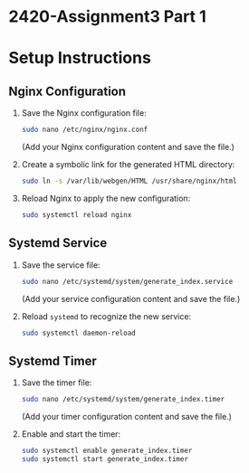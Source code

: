 # 2420-Assignment3 Part 1
# Setup Instructions

## Nginx Configuration

1. Save the Nginx configuration file:

    ```bash
    sudo nano /etc/nginx/nginx.conf
    ```
    (Add your Nginx configuration content and save the file.)

2. Create a symbolic link for the generated HTML directory:

    ```bash
    sudo ln -s /var/lib/webgen/HTML /usr/share/nginx/html
    ```

3. Reload Nginx to apply the new configuration:

    ```bash
    sudo systemctl reload nginx
    ```

## Systemd Service

1. Save the service file:

    ```bash
    sudo nano /etc/systemd/system/generate_index.service
    ```
    (Add your service configuration content and save the file.)

2. Reload `systemd` to recognize the new service:

    ```bash
    sudo systemctl daemon-reload
    ```

## Systemd Timer

1. Save the timer file:

    ```bash
    sudo nano /etc/systemd/system/generate_index.timer
    ```
    (Add your timer configuration content and save the file.)

2. Enable and start the timer:

    ```bash
    sudo systemctl enable generate_index.timer
    sudo systemctl start generate_index.timer
    ```
